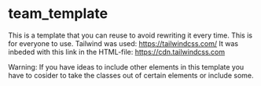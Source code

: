 # team_template
This is a template that you can reuse to avoid rewriting it every time. This is for everyone to use.
Tailwind was used: https://tailwindcss.com/
It was inbeded with this link in the HTML-file: https://cdn.tailwindcss.com

Warning:
If you have ideas to include other elements in this template you have to cosider to take the classes out of certain elements or include some.
